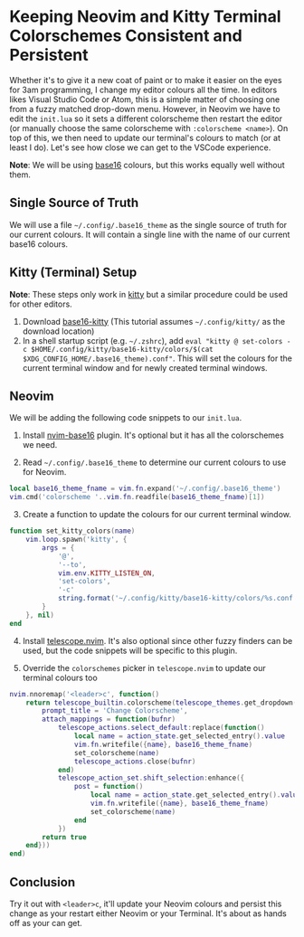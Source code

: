 # Keeping Neovim and Kitty Terminal Colorschemes Consistent and Persistent

Whether it's to give it a new coat of paint or to make it easier on the eyes for 3am programming, I change my editor colours all the time. In editors likes Visual Studio Code or Atom, this is a simple matter of choosing one from a fuzzy matched drop-down menu. However, in Neovim we have to edit the `init.lua` so it sets a different colorscheme then restart the editor (or manually choose the same colorscheme with `:colorscheme <name>`). On top of this, we then need to update our terminal's colours to match (or at least I do). Let's see how close we can get to the VSCode experience.

**Note**: We will be using [base16](https://github.com/chriskempson/base16) colours, but this works equally well without them.

## Single Source of Truth

We will use a file `~/.config/.base16_theme` as the single source of truth for our current colours. It will contain a single line with the name of our current base16 colours.

## Kitty (Terminal) Setup

**Note**: These steps only work in [kitty](https://sw.kovidgoyal.net/kitty/) but a similar procedure could be used for other editors.

1. Download [base16-kitty](https://github.com/kdrag0n/base16-kitty) (This tutorial assumes `~/.config/kitty/` as the download location)
2. In a shell startup script (e.g. `~/.zshrc`), add `eval "kitty @ set-colors -c $HOME/.config/kitty/base16-kitty/colors/$(cat $XDG_CONFIG_HOME/.base16_theme).conf"`. This will set the colours for the current terminal window and for newly created terminal windows.

## Neovim

We will be adding the following code snippets to our `init.lua`.

1. Install [nvim-base16](https://github.com/rrethy/nvim-base16) plugin. It's optional but it has all the colorschemes we need.

2. Read `~/.config/.base16_theme` to determine our current colours to use for Neovim.

```lua
local base16_theme_fname = vim.fn.expand('~/.config/.base16_theme')
vim.cmd('colorscheme '..vim.fn.readfile(base16_theme_fname)[1])
```

3. Create a function to update the colours for our current terminal window.

```lua
function set_kitty_colors(name)
    vim.loop.spawn('kitty', {
        args = {
            '@',
            '--to',
            vim.env.KITTY_LISTEN_ON,
            'set-colors',
            '-c'
            string.format('~/.config/kitty/base16-kitty/colors/%s.conf', name)
        }
    }, nil)
end
```

4. Install [telescope.nvim](https://github.com/nvim-telescope/telescope.nvim). It's also optional since other fuzzy finders can be used, but the code snippets will be specific to this plugin.

5. Override the `colorschemes` picker in `telescope.nvim` to update our terminal colours too

```lua
nvim.nnoremap('<leader>c', function()
    return telescope_builtin.colorscheme(telescope_themes.get_dropdown({
        prompt_title = 'Change Colorscheme',
        attach_mappings = function(bufnr)
            telescope_actions.select_default:replace(function()
                local name = action_state.get_selected_entry().value
                vim.fn.writefile({name}, base16_theme_fname)
                set_colorscheme(name)
                telescope_actions.close(bufnr)
            end)
            telescope_action_set.shift_selection:enhance({
                post = function()
                    local name = action_state.get_selected_entry().value
                    vim.fn.writefile({name}, base16_theme_fname)
                    set_colorscheme(name)
                end
            })
        return true
    end}))
end)
```

## Conclusion

Try it out with `<leader>c`, it'll update your Neovim colours and persist this change as your restart either Neovim or your Terminal. It's about as hands off as your can get.
